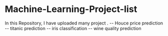 # Machine-Learning-Project-list
In this Repository, I have uploaded many project . 
-- Houce price prediction 
-- titanic prediction
-- iris classification
-- wine quality prediction

